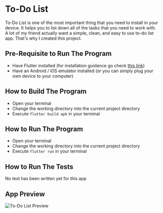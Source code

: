 # To-Do List

To-Do List is one of the most important thing that you need to install in your device. It helps you to list down all of the tasks that you need to work with. A lot of my friend actually want a simple, clean, and easy to use to-do list app. That's why I created this project.

## Pre-Requisite to Run The Program

- Have Flutter installed (for installation guidance go check [this link](https://flutter.dev/docs/get-started/install))
- Have an Android / iOS emulator installed (or you can simply plug your own device to your computer)

## How to Build The Program

- Open your terminal
- Change the working directory into the current project directory
- Execute `flutter build apk` in your terminal

## How to Run The Program

- Open your terminal
- Change the working directory into the current project directory
- Execute `flutter run` in your terminal

## How to Run The Tests

No test has been written yet for this app

## App Preview

![To-Do List Preview](https://user-images.githubusercontent.com/46013258/136039362-c5cbdd6d-8a73-49bf-9f71-4a2c473b8ae4.png)

